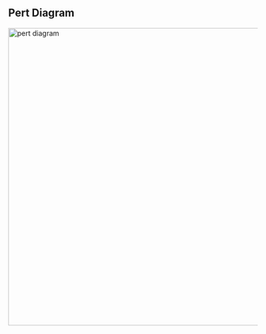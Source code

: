 ## Pert Diagram
<img src="[image/pert diagram.jpg](https://github.com/Cheryl322/Technicrab_Project1_SAD_20232024/blob/main/image/pert%20diagram.jpg?raw=true)" alt="pert diagram" width="600"/>
